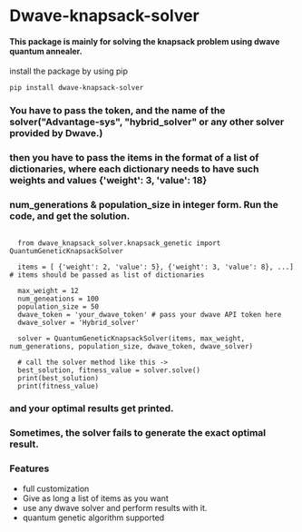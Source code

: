 # Dwave-knapsack-solver




#### This package is mainly for solving the knapsack problem using dwave quantum annealer.

install the package by using pip

``` pip install dwave-knapsack-solver ```

### You have to pass the token, and the name of the solver("Advantage-sys", "hybrid_solver" or any other solver provided by Dwave.)


### then you have to pass the items in the format of a list of dictionaries, where each dictionary needs to have such weights and values {'weight': 3, 'value': 18} 

### num_generations & population_size in integer form. Run the code, and get the solution. 

```

  from dwave_knapsack_solver.knapsack_genetic import QuantumGeneticKnapsackSolver

  items = [ {'weight': 2, 'value': 5}, {'weight': 3, 'value': 8}, ...]    # items should be passed as list of dictionaries

  max_weight = 12
  num_geneations = 100
  population_size = 50
  dwave_token = 'your_dwave_token' # pass your dwave API token here
  dwave_solver = 'Hybrid_solver'

  solver = QuantumGeneticKnapsackSolver(items, max_weight, num_generations, population_size, dwave_token, dwave_solver)

  # call the solver method like this ->
  best_solution, fitness_value = solver.solve()
  print(best_solution)
  print(fitness_value)

```

### and your optimal results get printed.


### Sometimes, the solver fails to generate the exact optimal result.


### Features

- full customization
- Give as long a list of items as you want
- use any dwave solver and perform results with it.
- quantum genetic algorithm supported

